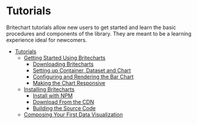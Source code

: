 # Tutorials
Britechart tutorials allow new users to get started and learn the basic procedures and components of the library. They are meant to be a learning experience ideal for newcomers.

<!-- @import "[TOC]" {cmd="toc" depthFrom=1 depthTo=6 orderedList=false} -->

<!-- code_chunk_output -->

* [Tutorials](#tutorials)
	* [Getting Started Using Britecharts](#getting-started-using-britecharts)
		* [Downloading Britecharts](#downloading-britecharts)
		* [Setting up Container, Dataset and Chart](#setting-up-container-dataset-and-chart)
		* [Configuring and Rendering the Bar Chart](#configuring-and-rendering-the-bar-chart)
		* [Making the Chart Responsive](#making-the-chart-responsive)
	* [Installing Britecharts](#installing-britecharts)
		* [Install with NPM](#install-with-npm)
		* [Download From the CDN](#download-from-the-cdn)
		* [Building the Source Code](#building-the-source-code)
	* [Composing Your First Data Visualization](#composing-your-first-data-visualization)

<!-- /code_chunk_output -->
